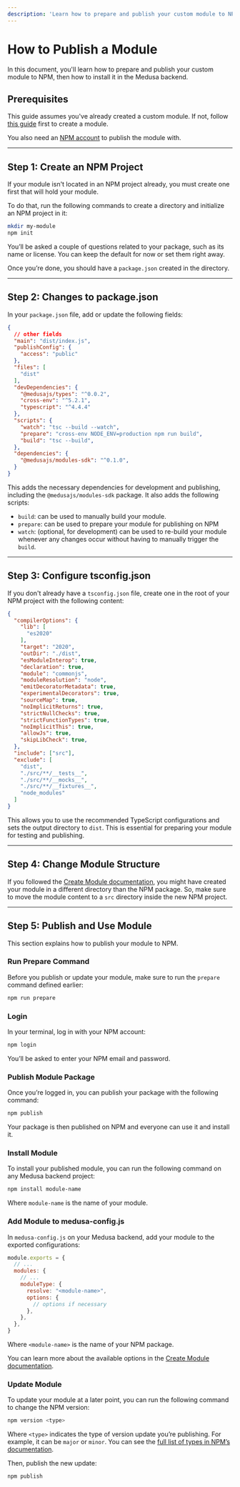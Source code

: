 ```yaml
---
description: 'Learn how to prepare and publish your custom module to NPM, then how to install it in the Medusa backend.'
---
```


# How to Publish a Module

In this document, you'll learn how to prepare and publish your custom module to NPM, then how to install it in the Medusa backend.

## Prerequisites

This guide assumes you've already created a custom module. If not, follow [this guide](./create.mdx) first to create a module.

You also need an [NPM account](https://www.npmjs.com/signup) to publish the module with.

---

## Step 1: Create an NPM Project

If your module isn't located in an NPM project already, you must create one first that will hold your module.

To do that, run the following commands to create a directory and initialize an NPM project in it:

```bash npm2yarn
mkdir my-module
npm init
```

You’ll be asked a couple of questions related to your package, such as its name or license. You can keep the default for now or set them right away.

Once you’re done, you should have a `package.json` created in the directory.

---

## Step 2: Changes to package.json

In your `package.json` file, add or update the following fields:

```json title=package.json
{
  // other fields
  "main": "dist/index.js",
  "publishConfig": {
    "access": "public"
  },
  "files": [
    "dist"
  ],
  "devDependencies": {
    "@medusajs/types": "^0.0.2",
    "cross-env": "^5.2.1",
    "typescript": "^4.4.4"
  },
  "scripts": {
    "watch": "tsc --build --watch",
    "prepare": "cross-env NODE_ENV=production npm run build",
    "build": "tsc --build",
  },
  "dependencies": {
    "@medusajs/modules-sdk": "^0.1.0",
  }
}
```

This adds the necessary dependencies for development and publishing, including the `@medusajs/modules-sdk` package. It also adds the following scripts:

- `build`: can be used to manually build your module.
- `prepare`: can be used to prepare your module for publishing on NPM
- `watch`: (optional, for development) can be used to re-build your module whenever any changes occur without having to manually trigger the `build`.

---

## Step 3: Configure tsconfig.json

If you don't already have a `tsconfig.json` file, create one in the root of your NPM project with the following content:

```json title=tsconfig.json
{
  "compilerOptions": {
    "lib": [
      "es2020"
    ],
    "target": "2020",
    "outDir": "./dist",
    "esModuleInterop": true,
    "declaration": true,
    "module": "commonjs",
    "moduleResolution": "node",
    "emitDecoratorMetadata": true,
    "experimentalDecorators": true,
    "sourceMap": true,
    "noImplicitReturns": true,
    "strictNullChecks": true,
    "strictFunctionTypes": true,
    "noImplicitThis": true,
    "allowJs": true,
    "skipLibCheck": true,
  },
  "include": ["src"],
  "exclude": [
    "dist",
    "./src/**/__tests__",
    "./src/**/__mocks__",
    "./src/**/__fixtures__",
    "node_modules"
  ]
}
```

This allows you to use the recommended TypeScript configurations and sets the output directory to `dist`. This is essential for preparing your module for testing and publishing.

---

## Step 4: Change Module Structure

If you followed the [Create Module documentation](./create.mdx), you might have created your module in a different directory than the NPM package. So, make sure to move the module content to a `src` directory inside the new NPM project.

---

## Step 5: Publish and Use Module

This section explains how to publish your module to NPM.

### Run Prepare Command

Before you publish or update your module, make sure to run the `prepare` command defined earlier:

```bash npm2yarn
npm run prepare
```

### Login

In your terminal, log in with your NPM account:

```bash
npm login
```

You’ll be asked to enter your NPM email and password.

### Publish Module Package

Once you’re logged in, you can publish your package with the following command:

```bash
npm publish
```

Your package is then published on NPM and everyone can use it and install it.

### Install Module

To install your published module, you can run the following command on any Medusa backend project:

```bash
npm install module-name
```

Where `module-name` is the name of your module.

### Add Module to medusa-config.js

In `medusa-config.js` on your Medusa backend, add your module to the exported configurations:

```js title=medusa-config.js
module.exports = {
  // ...
  modules: { 
    // ...
    moduleType: {
      resolve: "<module-name>", 
      options: {
        // options if necessary
      },
    },
  },
}
```

Where `<module-name>` is the name of your NPM package.

You can learn more about the available options in the [Create Module documentation](./create.mdx#step-3-use-module).

### Update Module

To update your module at a later point, you can run the following command to change the NPM version:

```bash
npm version <type>
```

Where `<type>` indicates the type of version update you’re publishing. For example, it can be `major` or `minor`. You can see the [full list of types in NPM’s documentation](https://docs.npmjs.com/cli/v8/commands/npm-version).

Then, publish the new update:

```bash
npm publish
```

